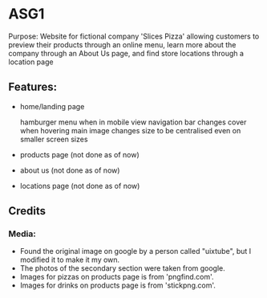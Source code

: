 # ASG1
Purpose: Website for fictional company 'Slices Pizza' allowing customers to preview their products through an online menu, learn more about the company through an About Us page, and find store locations through a location page

## Features:

- home/landing page

  hamburger menu when in mobile view
  navigation bar changes cover when hovering
  main image changes size to be centralised even on smaller screen sizes

- products page (not done as of now)

- about us (not done as of now)

- locations page (not done as of now)

## Credits

### Media:
- Found the original image on google by a person called "uixtube", but I modified it to make it my own.
- The photos of the secondary section were taken from google.
- Images for pizzas on products page is from 'pngfind.com'.
- Images for drinks on products page is from 'stickpng.com'.


